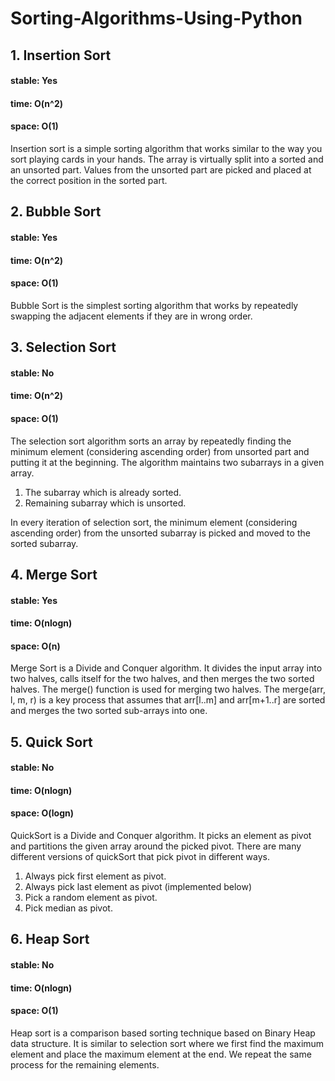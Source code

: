 # Sorting-Algorithms-Using-Python

## 1. Insertion Sort
#### stable: Yes 
#### time: O(n^2)
#### space: O(1) 

Insertion sort is a simple sorting algorithm that works similar to the way you sort playing cards in your hands. The array is virtually split into a sorted and an unsorted part. Values from the unsorted part are picked and placed at the correct position in the sorted part.

## 2. Bubble Sort
#### stable: Yes 
#### time: O(n^2)
#### space: O(1) 

Bubble Sort is the simplest sorting algorithm that works by repeatedly swapping the adjacent elements if they are in wrong order.

## 3. Selection Sort
#### stable: No
#### time: O(n^2)
#### space: O(1) 

The selection sort algorithm sorts an array by repeatedly finding the minimum element (considering ascending order) from unsorted part and putting it at the beginning. The algorithm maintains two subarrays in a given array.
<br>
1) The subarray which is already sorted.
2) Remaining subarray which is unsorted.

In every iteration of selection sort, the minimum element (considering ascending order) from the unsorted subarray is picked and moved to the sorted subarray.


## 4. Merge Sort
#### stable: Yes
#### time: O(nlogn)
#### space: O(n)

Merge Sort is a Divide and Conquer algorithm. It divides the input array into two halves, calls itself for the two halves, and then merges the two sorted halves. The merge() function is used for merging two halves. The merge(arr, l, m, r) is a key process that assumes that arr[l..m] and arr[m+1..r] are sorted and merges the two sorted sub-arrays into one.


## 5. Quick Sort
#### stable: No
#### time: O(nlogn)
#### space: O(logn)

QuickSort is a Divide and Conquer algorithm. It picks an element as pivot and partitions the given array around the picked pivot. There are many different versions of quickSort that pick pivot in different ways.
<br>
1) Always pick first element as pivot.
2) Always pick last element as pivot (implemented below)
3) Pick a random element as pivot.
4) Pick median as pivot.


## 6. Heap Sort
#### stable: No
#### time: O(nlogn)
#### space: O(1)

Heap sort is a comparison based sorting technique based on Binary Heap data structure. It is similar to selection sort where we first find the maximum element and place the maximum element at the end. We repeat the same process for the remaining elements.
